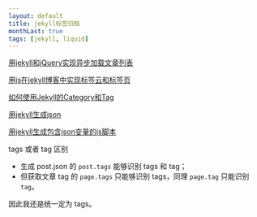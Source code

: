 ```yaml
---
layout: default
title: jekyll标签归档
monthLast: true
tags: [jekyll, liquid]
---
```


[用jekyll和jQuery实现异步加载文章列表](http://yanping.me/cn/blog/2012/10/10/asynchronous-loading-post-list-with-jekyll-and-jQuery/)

[用js在jekyll博客中实现标签云和标签页](http://yanping.me/cn/blog/2013/02/13/generate-tags-with-js-in-jekyll-blog/)

[如何使用Jekyll的Category和Tag](http://www.kthinker.com/post/jekyll-category-and-tag/)

[用jekyll生成json](http://yanping.me/cn/blog/2012/04/19/jekyll-with-json/)

[用jekyll生成包含json变量的js脚本](http://yanping.me/cn/blog/2012/04/20/jekyll-with-js-and-json/)


tags 或者 tag 区别

+ 生成 post.json 的 `post.tags` 能够识别 tags 和 tag；
+ 但获取文章 tag 的 `page.tags` 只能够识别 tags，同理 `page.tag` 只能识别 `tag`。

因此我还是统一定为 tags。